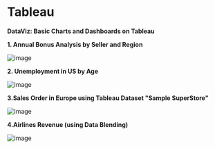 # Tableau

**DataViz: Basic Charts and Dashboards on Tableau**

**1. Annual Bonus Analysis by Seller and Region**

![image](https://user-images.githubusercontent.com/64870434/90909510-361d6e80-e3ac-11ea-87c6-aefce9247cea.png)

**2. Unemployment in US by Age**

![image](https://user-images.githubusercontent.com/64870434/90909933-ebe8bd00-e3ac-11ea-8961-08c73da37ce6.png)

**3.Sales Order in Europe using Tableau Dataset "Sample SuperStore"**

![image](https://user-images.githubusercontent.com/64870434/90911237-0de33f00-e3af-11ea-8c3f-d1309e34e56e.png)

**4.Airlines Revenue (using Data Blending)**

![image](https://user-images.githubusercontent.com/64870434/90909326-f8204a80-e3ab-11ea-88c5-1c6daff3e48e.png)
